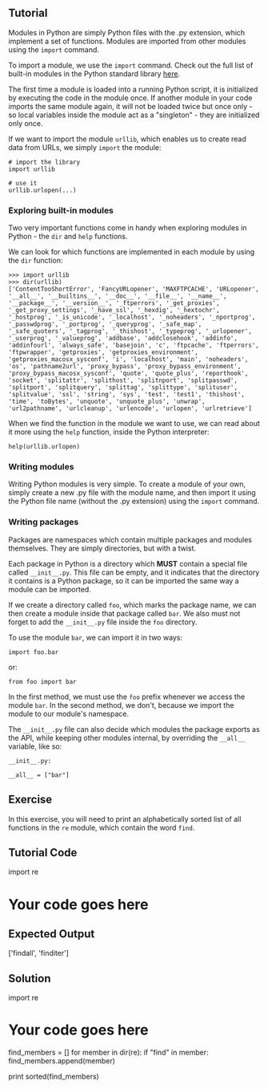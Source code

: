 Tutorial
--------

Modules in Python are simply Python files with the .py extension, which implement a set of functions. Modules are imported from other modules using the `import` command. 

To import a module, we use the `import` command. Check out the full list of built-in modules in the Python standard library [here](http://docs.python.org/2/library/).

The first time a module is loaded into a running Python script, it is initialized by executing the code in the module once. If another module in your code imports the same module again, it will not be loaded twice but once only - so local variables inside the module act as a "singleton" - they are initialized only once.

If we want to import the module `urllib`, which enables us to create read data from URLs, we simply `import` the module:

    # import the library
    import urllib

    # use it
    urllib.urlopen(...)

### Exploring built-in modules

Two very important functions come in handy when exploring modules in Python - the `dir` and `help` functions.

We can look for which functions are implemented in each module by using the `dir` function:

    >>> import urllib
    >>> dir(urllib)
    ['ContentTooShortError', 'FancyURLopener', 'MAXFTPCACHE', 'URLopener', '__all__', '__builtins__', '__doc__', '__file__', '__name__', '__package__', '__version__', '_ftperrors', '_get_proxies', '_get_proxy_settings', '_have_ssl', '_hexdig', '_hextochr', '_hostprog', '_is_unicode', '_localhost', '_noheaders', '_nportprog', '_passwdprog', '_portprog', '_queryprog', '_safe_map', '_safe_quoters', '_tagprog', '_thishost', '_typeprog', '_urlopener', '_userprog', '_valueprog', 'addbase', 'addclosehook', 'addinfo', 'addinfourl', 'always_safe', 'basejoin', 'c', 'ftpcache', 'ftperrors', 'ftpwrapper', 'getproxies', 'getproxies_environment', 'getproxies_macosx_sysconf', 'i', 'localhost', 'main', 'noheaders', 'os', 'pathname2url', 'proxy_bypass', 'proxy_bypass_environment', 'proxy_bypass_macosx_sysconf', 'quote', 'quote_plus', 'reporthook', 'socket', 'splitattr', 'splithost', 'splitnport', 'splitpasswd', 'splitport', 'splitquery', 'splittag', 'splittype', 'splituser', 'splitvalue', 'ssl', 'string', 'sys', 'test', 'test1', 'thishost', 'time', 'toBytes', 'unquote', 'unquote_plus', 'unwrap', 'url2pathname', 'urlcleanup', 'urlencode', 'urlopen', 'urlretrieve']

When we find the function in the module we want to use, we can read about it more using the `help` function, inside the Python interpreter:

    help(urllib.urlopen)

### Writing modules

Writing Python modules is very simple. To create a module of your own, simply create a new .py file with the module name, and then import it using the Python file name (without the .py extension) using the `import` command.

### Writing packages

Packages are namespaces which contain multiple packages and modules themselves. They are simply directories, but with a twist.

Each package in Python is a directory which **MUST** contain a special file called `__init__.py`. This file can be empty, and it indicates that the directory it contains is a Python package, so it can be imported the same way a module can be imported. 

If we create a directory called `foo`, which marks the package name, we can then create a module inside that package called `bar`. We also must not forget to add the `__init__.py` file inside the `foo` directory.

To use the module `bar`, we can import it in two ways:

    import foo.bar

or:

    from foo import bar

In the first method, we must use the `foo` prefix whenever we access the module `bar`. In the second method, we don't, because we import the module to our module's namespace.

The `__init__.py` file can also decide which modules the package exports as the API, while keeping other modules internal, by overriding the `__all__` variable, like so:

    __init__.py:

    __all__ = ["bar"]

Exercise
--------

In this exercise, you will need to print an alphabetically sorted list of all functions in the `re` module, which contain the word `find`.

Tutorial Code
-------------

import re

# Your code goes here

Expected Output
---------------

['findall', 'finditer']

Solution
--------

import re

# Your code goes here
find_members = []
for member in dir(re):
    if "find" in member:
        find_members.append(member)

print sorted(find_members)